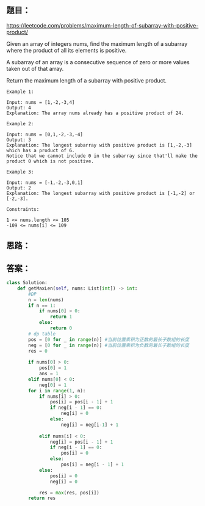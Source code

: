 ## 题目：
https://leetcode.com/problems/maximum-length-of-subarray-with-positive-product/

Given an array of integers nums, find the maximum length of a subarray where the product of all its elements is positive.

A subarray of an array is a consecutive sequence of zero or more values taken out of that array.

Return the maximum length of a subarray with positive product.
```
Example 1:

Input: nums = [1,-2,-3,4]
Output: 4
Explanation: The array nums already has a positive product of 24.

Example 2:

Input: nums = [0,1,-2,-3,-4]
Output: 3
Explanation: The longest subarray with positive product is [1,-2,-3] which has a product of 6.
Notice that we cannot include 0 in the subarray since that'll make the product 0 which is not positive.

Example 3:

Input: nums = [-1,-2,-3,0,1]
Output: 2
Explanation: The longest subarray with positive product is [-1,-2] or [-2,-3].
 
Constraints:

1 <= nums.length <= 105
-109 <= nums[i] <= 109
```

## 思路：

## 答案：
```python
class Solution:
    def getMaxLen(self, nums: List[int]) -> int:
        #DP
        n = len(nums)
        if n == 1:
            if nums[0] > 0:
                return 1
            else:
                return 0
        # dp table
        pos = [0 for _ in range(n)] #当前位置乘积为正数的最长子数组的长度
        neg = [0 for _ in range(n)] #当前位置乘积为负数的最长子数组的长度
        res = 0
        
        if nums[0] > 0:
            pos[0] = 1
            ans = 1
        elif nums[0] < 0:
            neg[0] = 1
        for i in range(1, n):
            if nums[i] > 0:
                pos[i] = pos[i - 1] + 1
                if neg[i - 1] == 0:
                    neg[i] = 0
                else:
                    neg[i] = neg[i-1] + 1
   
            elif nums[i] < 0:
                neg[i] = pos[i - 1] + 1
                if neg[i - 1] == 0:
                    pos[i] = 0 
                else:
                    pos[i] = neg[i - 1] + 1
            else:
                pos[i] = 0
                neg[i] = 0

            res = max(res, pos[i])
        return res
```

